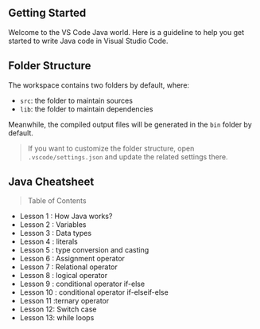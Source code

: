 ## Getting Started

Welcome to the VS Code Java world. Here is a guideline to help you get started to write Java code in Visual Studio Code.

## Folder Structure

The workspace contains two folders by default, where:

- `src`: the folder to maintain sources
- `lib`: the folder to maintain dependencies

Meanwhile, the compiled output files will be generated in the `bin` folder by default.

> If you want to customize the folder structure, open `.vscode/settings.json` and update the related settings there.

## Java Cheatsheet
> Table of Contents
- Lesson 1 : How Java works?
- Lesson 2 : Variables
- Lesson 3 : Data types
- Lesson 4 : literals
- Lesson 5 : type conversion and casting
- Lesson 6 : Assignment operator
- Lesson 7 : Relational operator
- Lesson 8 : logical operator
- Lesson 9 : conditional operator if-else
- Lesson 10 : conditional operator if-elseif-else
- Lesson 11 :ternary operator
- Lesson 12: Switch case
- Lesson 13: while loops

